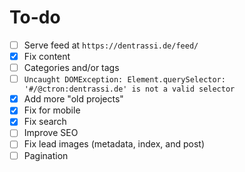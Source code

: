 # To-do

* [ ] Serve feed at `https://dentrassi.de/feed/`
* [x] Fix content
* [ ] Categories and/or tags
* [ ] `Uncaught DOMException: Element.querySelector: '#/@ctron:dentrassi.de' is not a valid selector`
* [x] Add more "old projects"
* [x] Fix for mobile
* [x] Fix search 
* [ ] Improve SEO
* [ ] Fix lead images (metadata, index, and post)
* [ ] Pagination
